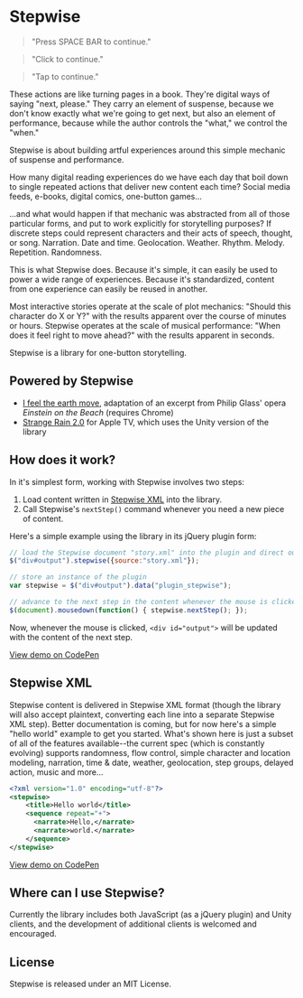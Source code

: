 # Stepwise
> "Press SPACE BAR to continue."

>"Click to continue."

>"Tap to continue."

These actions are like turning pages in a book. They're digital ways of saying "next, please." They carry an element of suspense, because we don't know exactly what we're going to get next, but also an element of performance, because while the author controls the "what," we control the "when."

Stepwise is about building artful experiences around this simple mechanic of suspense and performance.

How many digital reading experiences do we have each day that boil down to single repeated actions that deliver new content each time? Social media feeds, e-books, digital comics, one-button games...

...and what would happen if that mechanic was abstracted from all of those particular forms, and put to work explicitly for storytelling purposes? If discrete steps could represent characters and their acts of speech, thought, or song. Narration. Date and time. Geolocation. Weather. Rhythm. Melody. Repetition. Randomness.

This is what Stepwise does. Because it's simple, it can easily be used to power a wide range of experiences. Because it's standardized, content from one experience can easily be reused in another.

Most interactive stories operate at the scale of plot mechanics: "Should this character do X or Y?" with the results apparent over the course of minutes or hours. Stepwise operates at the scale of musical performance: "When does it feel right to move ahead?" with the results apparent in seconds.

Stepwise is a library for one-button storytelling.

## Powered by Stepwise
+ [I feel the earth move](http://erikloyer.com/einstein/), adaptation of an excerpt from Philip Glass' opera *Einstein on the Beach* (requires Chrome)
+ [Strange Rain 2.0](http://opertoon.com/strange-rain/) for Apple TV, which uses the Unity version of the library


## How does it work?
In it's simplest form, working with Stepwise involves two steps:

1. Load content written in [Stepwise XML](#stepwise-xml) into the library.
2. Call Stepwise's `nextStep()` command whenever you need a new piece of content.

Here's a simple example using the library in its jQuery plugin form:

```javascript
// load the Stepwise document "story.xml" into the plugin and direct output to a div called "output"
$("div#output").stepwise({source:"story.xml"});

// store an instance of the plugin
var stepwise = $("div#output").data("plugin_stepwise");

// advance to the next step in the content whenever the mouse is clicked
$(document).mousedown(function() { stepwise.nextStep(); });
```

Now, whenever the mouse is clicked, `<div id="output">` will be updated with the content of the next step.

[View demo on CodePen](http://cdpn.io/XdxKMm)

## Stepwise XML
Stepwise content is delivered in Stepwise XML format (though the library will also accept plaintext, converting each line into a separate Stepwise XML step). Better documentation is coming, but for now here's a simple "hello world" example to get you started. What's shown here is just a subset of all of the features available--the current spec (which is constantly evolving) supports randomness, flow control, simple character and location modeling, narration, time & date, weather, geolocation, step groups, delayed action, music and more...

```xml
<?xml version="1.0" encoding="utf-8"?>
<stepwise>
	<title>Hello world</title>
    <sequence repeat="+">
      <narrate>Hello,</narrate>
      <narrate>world.</narrate>
    </sequence>
</stepwise>
```
[View demo on CodePen](http://codepen.io/eloyer/pen/KzBbMW)

## Where can I use Stepwise?
Currently the library includes both JavaScript (as a jQuery plugin) and Unity clients, and the development of additional clients is welcomed and encouraged.

## License
Stepwise is released under an MIT License.
